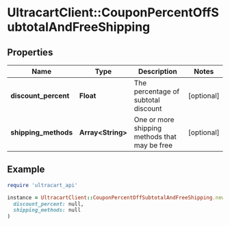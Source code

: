 # UltracartClient::CouponPercentOffSubtotalAndFreeShipping

## Properties

| Name | Type | Description | Notes |
| ---- | ---- | ----------- | ----- |
| **discount_percent** | **Float** | The percentage of subtotal discount | [optional] |
| **shipping_methods** | **Array&lt;String&gt;** | One or more shipping methods that may be free | [optional] |

## Example

```ruby
require 'ultracart_api'

instance = UltracartClient::CouponPercentOffSubtotalAndFreeShipping.new(
  discount_percent: null,
  shipping_methods: null
)
```

